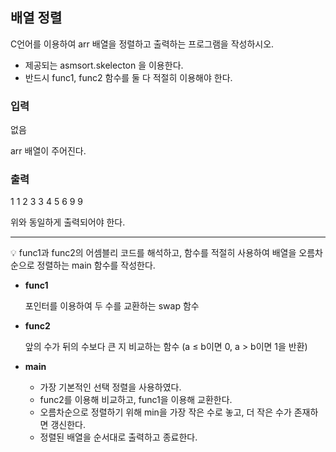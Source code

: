## 배열 정렬

C언어를 이용하여 arr 배열을 정렬하고 출력하는 프로그램을 작성하시오.

- 제공되는 asmsort.skelecton 을 이용한다.
- 반드시 func1, func2 함수를 둘 다 적절히 이용해야 한다.

### 입력

없음

arr 배열이 주어진다.

### 출력

1 1 2 3 3 4 5 6 9 9

위와 동일하게 출력되어야 한다.

---

<aside>
💡 func1과 func2의 어셈블리 코드를 해석하고, 함수를 적절히 사용하여 배열을 오름차순으로 정렬하는 main 함수를 작성한다.

</aside>

- **func1**
    
    포인터를 이용하여 두 수를  교환하는 swap 함수
    
- **func2**
    
    앞의 수가 뒤의 수보다 큰 지 비교하는 함수
    (a ≤ b이면 0, a > b이면 1을 반환)
    
- **main**
    - 가장 기본적인 선택 정렬을 사용하였다.
    - func2를 이용해 비교하고, func1을 이용해 교환한다.
    - 오름차순으로 정렬하기 위해 min을 가장 작은 수로 놓고, 더 작은 수가 존재하면 갱신한다.
    - 정렬된 배열을 순서대로 출력하고 종료한다.
